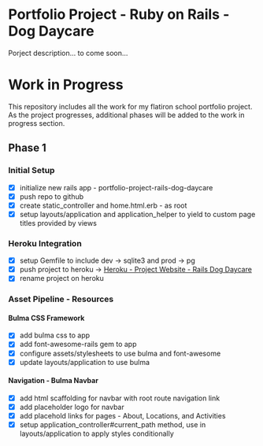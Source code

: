 # Portfolio Project - Ruby on Rails - Dog Daycare

Porject description... to come soon...

# Work in Progress

This repository includes all the work for my flatiron school portfolio project. As the project progresses, additional phases will be added to the work in progress section.

## Phase 1

### Initial Setup

- [x] initialize new rails app - portfolio-project-rails-dog-daycare
- [x] push repo to github
- [x] create static_controller and home.html.erb - as root
- [x] setup layouts/application and application_helper to yield to custom page titles provided by views

### Heroku Integration

- [x] setup Gemfile to include dev -> sqlite3 and prod -> pg
- [x] push project to heroku -> [Heroku - Project Website - Rails Dog Daycare](https://rails-dog-daycare.herokuapp.com/)
- [x] rename project on heroku

### Asset Pipeline - Resources

#### Bulma CSS Framework

- [x] add bulma css to app
- [x] add font-awesome-rails gem to app
- [x] configure assets/stylesheets to use bulma and font-awesome
- [x] update layouts/application to use bulma

#### Navigation - Bulma Navbar

- [x] add html scaffolding for navbar with root route navigation link
- [x] add placeholder logo for navbar
- [x] add placehold links for pages - About, Locations, and Activities
- [x] setup application_controller#current_path method, use in layouts/application to apply styles conditionally